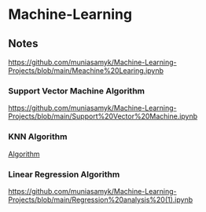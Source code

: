 # Machine-Learning

## Notes
https://github.com/muniasamyk/Machine-Learning-Projects/blob/main/Meachine%20Learing.ipynb

### Support Vector Machine Algorithm
https://github.com/muniasamyk/Machine-Learning-Projects/blob/main/Support%20Vector%20Machine.ipynb

### KNN Algorithm
[Algorithm](https://github.com/muniasamyk/Machine-Learning-Projects/blob/main/KKN_algorithm.ipynb)

### Linear Regression Algorithm
https://github.com/muniasamyk/Machine-Learning-Projects/blob/main/Regression%20analysis%20(1).ipynb
